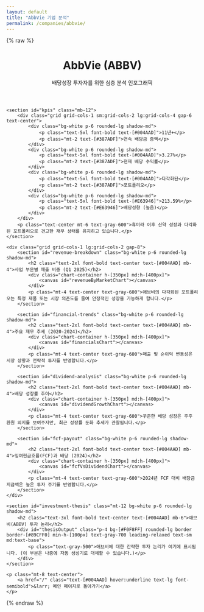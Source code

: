 ```yaml
---
layout: default
title: "AbbVie 기업 분석"
permalink: /companies/abbvie/
---
```


{% raw %}
<div class="container mx-auto p-4 md:p-8">
    <header class="text-center mb-12">
        <h1 class="text-4xl md:text-5xl font-bold text-[#004AAD] mb-2">AbbVie (ABBV)</h1>
        <p class="text-xl text-[#387ADF]">배당성장 투자자를 위한 심층 분석 인포그래픽</p>
    </header>

    <section id="kpis" class="mb-12">
        <div class="grid grid-cols-1 sm:grid-cols-2 lg:grid-cols-4 gap-6 text-center">
            <div class="bg-white p-6 rounded-lg shadow-md">
                <p class="text-5xl font-bold text-[#004AAD]">11년+</p>
                <p class="mt-2 text-[#387ADF]">연속 배당금 증액</p>
            </div>
            <div class="bg-white p-6 rounded-lg shadow-md">
                <p class="text-5xl font-bold text-[#004AAD]">3.27%</p>
                <p class="mt-2 text-[#387ADF]">현재 배당 수익률</p>
            </div>
            <div class="bg-white p-6 rounded-lg shadow-md">
                <p class="text-5xl font-bold text-[#004AAD]">다각화된</p>
                <p class="mt-2 text-[#387ADF]">포트폴리오</p>
            </div>
            <div class="bg-white p-6 rounded-lg shadow-md">
                <p class="text-5xl font-bold text-[#E63946]">213.59%</p>
                <p class="mt-2 text-[#E63946]">배당성향 (높음)</p>
            </div>
        </div>
        <p class="text-center mt-6 text-gray-600">휴미라 이후 신약 성장과 다각화된 포트폴리오로 견고한 재무 상태를 유지하고 있습니다.</p>
    </section>

    <div class="grid grid-cols-1 lg:grid-cols-2 gap-8">
        <section id="revenue-breakdown" class="bg-white p-6 rounded-lg shadow-md">
            <h2 class="text-2xl font-bold text-center text-[#004AAD] mb-4">사업 부문별 매출 비중 (Q1 2025)</h2>
            <div class="chart-container h-[350px] md:h-[400px]">
                <canvas id="revenueByMarketChart"></canvas>
            </div>
            <p class="mt-4 text-center text-gray-600">애브비의 다각화된 포트폴리오는 특정 제품 또는 시장 의존도를 줄여 안정적인 성장을 가능하게 합니다.</p>
        </section>

        <section id="financial-trends" class="bg-white p-6 rounded-lg shadow-md">
            <h2 class="text-2xl font-bold text-center text-[#004AAD] mb-4">주요 재무 추세 (2020-2024)</h2>
            <div class="chart-container h-[350px] md:h-[400px]">
                <canvas id="financialsChart"></canvas>
            </div>
            <p class="mt-4 text-center text-gray-600">매출 및 순이익 변동성은 시장 상황과 전략적 투자를 반영합니다.</p>
        </section>

        <section id="dividend-analysis" class="bg-white p-6 rounded-lg shadow-md">
            <h2 class="text-2xl font-bold text-center text-[#004AAD] mb-4">배당 성장률 추이</h2>
            <div class="chart-container h-[350px] md:h-[400px]">
                <canvas id="dividendGrowthChart"></canvas>
            </div>
            <p class="mt-4 text-center text-gray-600">꾸준한 배당 성장은 주주 환원 의지를 보여주지만, 최근 성장률 둔화 추세가 관찰됩니다.</p>
        </section>

        <section id="fcf-payout" class="bg-white p-6 rounded-lg shadow-md">
            <h2 class="text-2xl font-bold text-center text-[#004AAD] mb-4">잉여현금흐름(FCF)과 배당 (2024)</h2>
            <div class="chart-container h-[350px] md:h-[400px]">
                <canvas id="fcfVsDividendChart"></canvas>
            </div>
            <p class="mt-4 text-center text-gray-600">2024년 FCF 대비 배당금 지급액은 높은 투자 주기를 반영합니다.</p>
        </section>
    </div>

    <section id="investment-thesis" class="mt-12 bg-white p-6 rounded-lg shadow-md">
        <h2 class="text-3xl font-bold text-center text-[#004AAD] mb-6">애브비(ABBV) 투자 논리</h2>
        <div id="thesisOutput" class="p-4 bg-[#F0F8FF] rounded-lg border border-[#89CFF0] min-h-[100px] text-gray-700 leading-relaxed text-sm md:text-base">
            <p class="text-gray-500">애브비에 대한 간략한 투자 논리가 여기에 표시됩니다. (이 부분은 나중에 자동 생성기로 대체할 수 있습니다.)</p>
        </div>
    </section>

    <p class="mt-8 text-center">
        <a href="/" class="text-[#004AAD] hover:underline text-lg font-semibold">&larr; 메인 페이지로 돌아가기</a>
    </p>
</div>
{% endraw %}